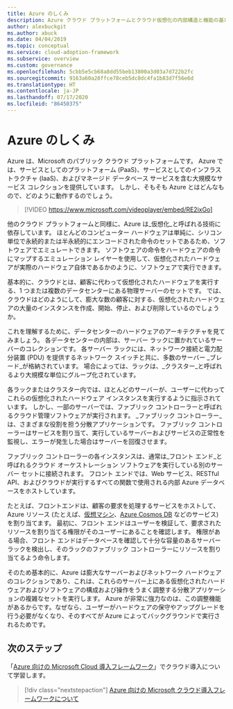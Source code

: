 ```yaml
---
title: Azure のしくみ
description: Azure クラウド プラットフォームとクラウド仮想化の内部構造と機能の基本について説明します。
author: alexbuckgit
ms.author: abuck
ms.date: 04/04/2019
ms.topic: conceptual
ms.service: cloud-adoption-framework
ms.subservice: overview
ms.custom: governance
ms.openlocfilehash: 5cbb5e5cb68a8dd55beb13800a3d03a7d722b2fc
ms.sourcegitcommit: 9163a60a28ffce78ceb5dc8dc4fa1b83d7f56e6d
ms.translationtype: HT
ms.contentlocale: ja-JP
ms.lasthandoff: 07/17/2020
ms.locfileid: "86450375"
---
```

<!-- cSpell:ignore PDU -->

# <a name="how-does-azure-work"></a>Azure のしくみ

Azure は、Microsoft のパブリック クラウド プラットフォームです。 Azure では、サービスとしてのプラットフォーム (PaaS)、サービスとしてのインフラストラクチャ (IaaS)、およびマネージド データベース サービスを含む大規模なサービス コレクションを提供しています。 しかし、そもそも Azure とはどんなもので、どのように動作するのでしょう。

<!-- markdownlint-disable MD034 -->

> [!VIDEO https://www.microsoft.com/videoplayer/embed/RE2ixGo]

<!-- markdownlint-enable MD034 -->

他のクラウド プラットフォームと同様に、Azure は_仮想化_と呼ばれる技術に依存しています。 ほとんどのコンピューター ハードウェアは単純に、シリコン単位で永続的または半永続的にエンコードされた命令のセットであるため、ソフトウェアでエミュレートできます。 ソフトウェアの命令をハードウェアの命令にマップするエミュレーション レイヤーを使用して、仮想化されたハードウェアが実際のハードウェア自体であるかのように、ソフトウェアで実行できます。

基本的に、クラウドとは、顧客に代わって仮想化されたハードウェアを実行する、1 つまたは複数のデータセンターにある物理サーバーのセットです。 では、クラウドはどのようにして、膨大な数の顧客に対する、仮想化されたハードウェアの大量のインスタンスを作成、開始、停止、および削除しているのでしょうか。

これを理解するために、データセンターのハードウェアのアーキテクチャを見てみましょう。 各データセンターの内部は、サーバー ラックに置かれているサーバーのコレクションです。 各サーバー ラックには、ネットワーク接続と電力配分装置 (PDU) を提供するネットワーク スイッチと共に、多数のサーバー _ブレード_が格納されています。 場合によっては、ラックは、_クラスター_と呼ばれるより大規模な単位にグループ化されています。

各ラックまたはクラスター内では、ほとんどのサーバーが、ユーザーに代わってこれらの仮想化されたハードウェア インスタンスを実行するように指示されています。 しかし、一部のサーバーでは、ファブリック コントローラーと呼ばれるクラウド管理ソフトウェアが実行されます。 _ファブリック コントローラー_は、さまざまな役割を担う分散アプリケーションです。 ファブリック コントローラーはサービスを割り当て、実行しているサーバーおよびサービスの正常性を監視し、エラーが発生した場合はサーバーを回復させます。

ファブリック コントローラーの各インスタンスは、通常は_フロント エンド_と呼ばれるクラウド オーケストレーション ソフトウェアを実行している別のサーバー セットに接続されます。 フロント エンドでは、Web サービス、RESTful API、およびクラウドが実行するすべての関数で使用される内部 Azure データベースをホストしています。

たとえば、フロントエンドは、顧客の要求を処理するサービスをホストして、Azure リソース (たとえば、[仮想マシン](https://docs.microsoft.com/azure/virtual-machines)、[Azure Cosmos DB](https://docs.microsoft.com/azure/cosmos-db/introduction) などのサービス) を割り当てます。 最初に、フロント エンドはユーザーを検証して、要求されたリソースを割り当てる権限がそのユーザーにあることを確認します。 権限がある場合、フロント エンドはデータベースを確認して十分な容量のあるサーバー ラックを検出し、そのラックのファブリック コントローラーにリソースを割り当てるよう命令します。

そのため基本的に、Azure は膨大なサーバーおよびネットワーク ハードウェアのコレクションであり、これは、これらのサーバー上にある仮想化されたハードウェアおよびソフトウェアの構成および操作をうまく調整する分散アプリケーションの複雑なセットを実行します。 Azure が非常に強力なのは、この調整機能があるからです。なぜなら、ユーザーがハードウェアの保守やアップグレードを行う必要がなくなり、そのすべてが Azure によってバックグラウンドで実行されるためです。

## <a name="next-steps"></a>次のステップ

「[Azure 向けの Microsoft Cloud 導入フレームワーク](../index.yml)」でクラウド導入について学習します。

> [!div class="nextstepaction"]
> [Azure 向けの Microsoft クラウド導入フレームワークについて](../index.yml)
